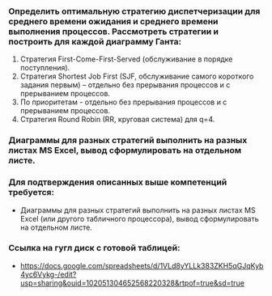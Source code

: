 ### Определить оптимальную стратегию диспетчеризации для среднего времени ожидания и среднего времени выполнения процессов. Рассмотреть стратегии и построить для каждой диаграмму Ганта:
1. Стратегия First-Come-First-Served (обслуживание в порядке поступления).
2. Стратегия Shortest Job First (SJF, обслуживание самого короткого задания первым) – отдельно без прерывания процессов и с прерыванием процессов.
3. По приоритетам - отдельно без прерывания процессов и с прерыванием процессов.
4. Стратегия Round Robin (RR, круговая система) для q=4.
### Диаграммы для разных стратегий выполнить на разных листах MS Excel, вывод сформулировать на отдельном листе.
 
### Для подтверждения описанных выше компетенций требуется:
- Диаграммы для разных стратегий выполнить на разных листах MS Excel (или другого табличного процессора), вывод сформулировать на отдельном листе.

### Ссылка на гугл диск с готовой таблицей:
- https://docs.google.com/spreadsheets/d/1VLd8yYLLk383ZKH5qGJqKyb4yc6Vykg-/edit?usp=sharing&ouid=102051304652568220328&rtpof=true&sd=true